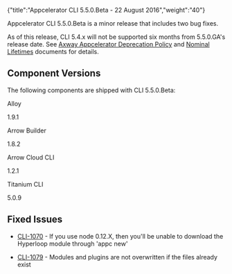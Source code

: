 {"title":"Appcelerator CLI 5.5.0.Beta - 22 August 2016","weight":"40"}

Appcelerator CLI 5.5.0.Beta is a minor release that includes two bug fixes.

As of this release, CLI 5.4.x will not be supported six months from 5.5.0.GA's release date. See [Axway Appcelerator Deprecation Policy](/docs/appc/AMPLIFY_Appcelerator_Services_Overview/Axway_Appcelerator_Deprecation_Policy/) and [Nominal Lifetimes](/docs/appc/AMPLIFY_Appcelerator_Services_Overview/Axway_Appcelerator_Product_Lifecycle/#NominalLifetimes) documents for details.

## Component Versions

The following components are shipped with CLI 5.5.0.Beta:

Alloy

1.9.1

Arrow Builder

1.8.2

Arrow Cloud CLI

1.2.1

Titanium CLI

5.0.9

## Fixed Issues

* [CLI-1070](https://jira.appcelerator.org/browse/CLI-1070) - If you use node 0.12.X, then you'll be unable to download the Hyperloop module through 'appc new'

* [CLI-1079](https://jira.appcelerator.org/browse/CLI-1079) - Modules and plugins are not overwritten if the files already exist
